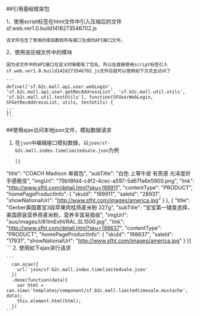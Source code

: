 ##引用基础框架包

1、使用script标签在html文件中引入压缩后的文件sf.web.ver1.0.build1418273546702.js

    该文件包含了常用的库函数和所有接口生成的API接口文件。

2、使用该压缩文件中的模块

    因为该文件中的API接口在定义时候都有了包名，所以在直接使用script标签引入sf.web.ver1.0.build1418273546702.js文件后就可以使用如下方式去访问了

    ```
    define(['sf.b2c.mall.api.user.webLogin', 'sf.b2c.mall.api.user.getRecAddressList', 'sf.b2c.mall.util.utils', 'sf.b2c.mall.util.testUtils'], function(SFUserWebLogin, SFGetRecAddressList, utils, testUtils) {
    ...
    })
    ```

##使用ajax访问本地json文件，模拟数据请求

1. 在`json`中编辑接口模拟数据，以`json/sf-b2c.mall.index.timelimitedsale.json`为例

    ```
    [{
  "title": "COACH Madison 单肩包",
  "subTitle": "白色 上等牛皮 有质感 光泽度好 手感极佳",
  "imgUrl": "79b18fd4-c4f2-4cec-a597-5d67fa6e5900.png",
  "link": "http://www.sfht.com/detail.html?sku=199911",
  "contentType": "PRODUCT",
  "homePageProductInfo": {
    "skuId": "199911",
    "saleId": "28931",
    "showNationalUrl": "http://www.sfht.com/images/america.jpg"
  }
}, {
  "title": "Gerber美国嘉宝3段苹果肉桂燕麦米粉 227g",
  "subTitle": "宝宝第一辅食选择，美国原装营养燕麦米粉，营养丰富易吸收",
  "imgUrl": "aus/images/I/81ImExhVRAL._SL1500_.jpg",
  "link": "http://www.sfht.com/detail.html?sku=198637",
  "contentType": "PRODUCT",
  "homePageProductInfo": {
    "skuId": "198637",
    "saleId": "17931",
    "showNationalUrl": "http://www.sfht.com/images/america.jpg"
  }
}]
    ```
2. 使用如下ajax进行请求

    ```
      can.ajax({
        url:'json/sf-b2c.mall.index.timelimitedsale.json'
      })
      .done(function(data){
        var html = can.view('templates/component/sf.b2c.mall.limitedtimesale.mustache', data);
        this.element.html(html);
      })
    ```
